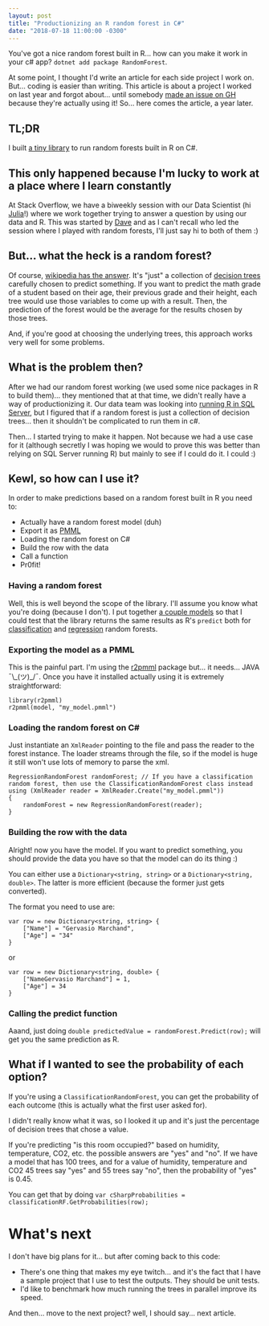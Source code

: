 ```yaml
---
layout: post
title: "Productionizing an R random forest in C#"
date: "2018-07-18 11:00:00 -0300"
---
```

You've got a nice random forest built in R... how can you make it work in your c# app? `dotnet add package RandomForest`.

<!--more-->
At some point, I thought I'd write an article for each side project I work on. But... coding is easier than writing. This article is about a project I worked on last year and forgot about... until somebody [made an issue on GH](https://github.com/g3rv4/RandomForest/issues/1) because they're actually using it! So... here comes the article, a year later.

## TL;DR
I built [a tiny library](https://github.com/g3rv4/RandomForest) to run random forests built in R on C#.

## This only happened because I'm lucky to work at a place where I learn constantly
At Stack Overflow, we have a biweekly session with our Data Scientist (hi [Julia](https://juliasilge.com/)!) where we work together trying to answer a question by using our data and R. This was started by [Dave](http://varianceexplained.org/) and as I can't recall who led the session where I played with random forests, I'll just say hi to both of them :)

## But... what the heck is a random forest?
Of course, [wikipedia has the answer](https://en.wikipedia.org/wiki/Random_forest). It's "just" a collection of [decision trees](https://en.wikipedia.org/wiki/Decision_tree) carefully chosen to predict something. If you want to predict the math grade of a student based on their age, their previous grade and their height, each tree would use those variables to come up with a result. Then, the prediction of the forest would be the average for the results chosen by those trees.

And, if you're good at choosing the underlying trees, this approach works very well for some problems.

## What is the problem then?
After we had our random forest working (we used some nice packages in R to build them)... they mentioned that at that time, we didn't really have a way of productionizing it. Our data team was looking into [running R in SQL Server](https://docs.microsoft.com/en-us/sql/machine-learning/r/sql-server-r-services?view=sql-server-2016), but I figured that if a random forest is just a collection of decision trees... then it shouldn't be complicated to run them in c#.

Then... I started trying to make it happen. Not because we had a use case for it (although secretly I was hoping we would to prove this was better than relying on SQL Server running R) but mainly to see if I could do it. I could :)

## Kewl, so how can I use it?
In order to make predictions based on a random forest built in R you need to:

* Actually have a random forest model (duh)
* Export it as [PMML](https://en.wikipedia.org/wiki/Predictive_Model_Markup_Language)
* Loading the random forest on C#
* Build the row with the data
* Call a function
* Pr0fit!

### Having a random forest
Well, this is well beyond the scope of the library. I'll assume you know what you're doing (because I don't). I put together [a couple models](https://github.com/g3rv4/RandomForests) so that I could test that the library returns the same results as R's `predict` both for [classification](https://github.com/g3rv4/RandomForests/blob/master/ClassificationRandomForest.Rmd) and [regression](https://github.com/g3rv4/RandomForests/blob/master/RegressionRandomForest.Rmd) random forests.

### Exporting the model as a PMML
This is the painful part. I'm using the [r2pmml](https://github.com/jpmml/r2pmml) package but... it needs... JAVA ¯\\\_(ツ)\_/¯. Once you have it installed actually using it is extremely straightforward:

```
library(r2pmml)
r2pmml(model, "my_model.pmml")
```

### Loading the random forest on C\#
Just instantiate an `XmlReader` pointing to the file and pass the reader to the forest instance. The loader streams through the file, so if the model is huge it still won't use lots of memory to parse the xml.

```
RegressionRandomForest randomForest; // If you have a classification random forest, then use the ClassificationRandomForest class instead
using (XmlReader reader = XmlReader.Create("my_model.pmml"))
{
    randomForest = new RegressionRandomForest(reader);
}
```

### Building the row with the data
Alright! now you have the model. If you want to predict something, you should provide the data you have so that the model can do its thing :)

You can either use a `Dictionary<string, string>` or a `Dictionary<string, double>`. The latter is more efficient (because the former just gets converted).

The format you need to use are:

```
var row = new Dictionary<string, string> {
    ["Name"] = "Gervasio Marchand",
    ["Age"] = "34"
}
```

or

```
var row = new Dictionary<string, double> {
    ["NameGervasio Marchand"] = 1,
    ["Age"] = 34
}
```

### Calling the predict function
Aaand, just doing `double predictedValue = randomForest.Predict(row);` will get you the same prediction as R.

## What if I wanted to see the probability of each option?
If you're using a `ClassificationRandomForest`, you can get the probability of each outcome (this is actually what the first user asked for).

I didn't really know what it was, so I looked it up and it's just the percentage of decision trees that chose a value.

If you're predicting "is this room occupied?" based on humidity, temperature, CO2, etc. the possible answers are "yes" and "no". If we have a model that has 100 trees, and for a value of humidity, temperature and CO2 45 trees say "yes" and 55 trees say "no", then the probability of "yes" is 0.45.

You can get that by doing `var cSharpProbabilities = classificationRF.GetProbabilities(row);`

# What's next
I don't have big plans for it... but after coming back to this code:

* There's one thing that makes my eye twitch... and it's the fact that I have a sample project that I use to test the outputs. They should be unit tests.
* I'd like to benchmark how much running the trees in parallel improve its speed.

And then... move to the next project? well, I should say... next article.
